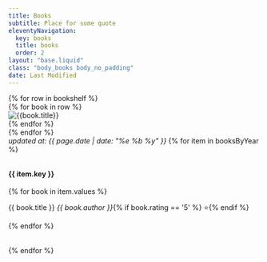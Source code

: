 ```yaml
---
title: Books
subtitle: Place for some quote
eleventyNavigation:
  key: books
  title: books
  order: 2
layout: "base.liquid"
class: "body_books body_no_padding"
date: Last Modified
---
```


<div class="flex container">
  <div class="col padding-no-mobile">
    <div class="books-container">{% for row in bookshelf %}
      <div class="books-row-polka"></div>
      <div class="books-row-left"></div>
      <div class="books-row-right"></div>
      <div class="books-row-background"></div>
      <div class="books-row-corner-left-bottom"></div>
      <div class="books-row-corner-right-bottom"></div>
      <div class="books-row">{% for book in row %}
      <div class="books-item-container">
      <img src="/images/books/{{book.image}}" alt="{{book.title}}" style="height: calc({{book.height}} * 19rem / 10)" class="books-item" />
      </div>{% endfor %}</div>{% endfor %}
    </div>
  </div>

  <div class="col padding">
    <i>updated at: {{ page.date | date: "%e %b %y" }}</i>
    {% for item in booksByYear %}<section>
    <h4>{{ item.key }}</h4>
    {% for book in item.values %}
    <p>{{ book.title }} <i>{{ book.author }}</i>{% if book.rating == '5' %} ⭐️{% endif %}</p>
    {% endfor %}</section>
    {% endfor %}
  </div>
</div>

<style>
  section {
    margin: 2rem 0;
  }
</style>
